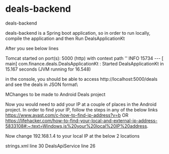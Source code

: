 # deals-backend
deals-backend

deals-backend is a Spring boot application, so in order to run locally, compile the application and then Run DealsApplicationKt

After you see below lines 

Tomcat started on port(s): 5000 (http) with context path '' INFO 15734 --- [ main] com.finance.deals.DealsApplicationKt : Started DealsApplicationKt in 15.167 seconds (JVM running for 16.548)

in the console, you should be able to access http://localhost:5000/deals and see the deals in JSON format\

MChanges to be made to Android Deals project

Now you would need to add your IP at a couple of places in the Android project. In order to find your IP, follow the steps in any of the below links https://www.avast.com/c-how-to-find-ip-address?v=b OR https://lifehacker.com/how-to-find-your-local-and-external-ip-address-5833108#:~:text=Windows,is%20your%20local%20IP%20address.

Now change 192.168.1.4 to your local IP at the below 2 locations

strings.xml line 30 DealsApiService line 26
